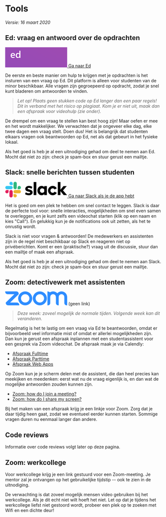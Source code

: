 # Tools

*Versie: 16 maart 2020*

## Ed: vraag en antwoord over de opdrachten

[![Ga naar Ed](ed.png) Ga naar Ed](https://us.edstem.org/)

De eerste en beste manier om hulp te krijgen met je opdrachten is het insturen van een vraag op Ed. Dit platform is alleen voor studenten van de minor beschikbaar. Alle vragen zijn gegroepeerd op opdracht, zodat je snel kunt bladeren om antwoorden te vinden.

> *Let op! Plaats geen stukken code op Ed langer dan een paar regels! Dit in verband met het risico op plagiaat. Kom je er niet uit, maak dan een afspraak voor videohulp (zie onder).* 

De drempel om een vraag te stellen kan best hoog zijn! Maar oefen er mee en het wordt makkelijker. We verwachten dat je ongeveer elke dag, elke twee dagen een vraag stelt. Doen dus! Het is belangrijk dat studenten elkaars vragen ook beantwoorden op Ed, net als dat gebeurt in het fysieke lokaal.

Als het goed is heb je al een uitnodiging gehad om deel te nemen aan Ed. Mocht dat niet zo zijn: check je spam-box en stuur gerust een mailtje. 

## Slack: snelle berichten tussen studenten

[![Ga naar Slack](slack.png) Ga naar Slack als je de app hebt](slack://)

Het is goed om een plek te hebben om snel contact te leggen. Slack is daar de perfecte tool voor: snelle interacties, mogelijkheden om snel even samen te overleggen, en je kunt zelfs een videochat starten (klik op een naam en kies "Call"). En gelukkig kun je de notifications ook uit zetten, als het te onrustig wordt.

Slack is niet voor vragen & antwoorden! De medewerkers en assistenten zijn in de regel niet beschikbaar op Slack en reageren niet op privéberichten. Komt er een (praktische?) vraag uit de discussie, stuur dan een mailtje of maak een afspraak.

Als het goed is heb je al een uitnodiging gehad om deel te nemen aan Slack. Mocht dat niet zo zijn: check je spam-box en stuur gerust een mailtje. 

## Zoom: detectivewerk met assistenten

![Zoom](zoom.png) (geen link)

> *Deze week: zoveel mogelijk de normale tijden. Volgende week kan dit veranderen.*

Regelmatig is het te lastig om een vraag via Ed te beantwoorden, omdat er bijvoorbeeld veel informatie mist of omdat er allerlei mogelijkheden zijn. Dan kun je gerust een afspraak inplannen met een studentassistent voor een gesprek via Zoom videochat. De afspraak maak je via Calendly:

- [Afspraak Fulltime](https://calendly.com/mprog/assistentie)
- [Afspraak Parttime](https://calendly.com/mprog-parttime/assistentie)
- [Afspraak Web Apps](https://calendly.com/app-studio/assistentie)

Op Zoom kun je je scherm delen met de assistent, die dan heel precies kan meekijken en meedenken: eerst wat nu de vraag eigenlijk is, en dan wat de mogelijke antwoorden zouden kunnen zijn.

- [Zoom: how do I join a meeting?](https://support.zoom.us/hc/en-us/articles/201362193-How-Do-I-Join-A-Meeting-)
- [Zoom: how do I share my screen?](https://support.zoom.us/hc/en-us/articles/201362153-How-Do-I-Share-My-Screen-)

Bij het maken van een afspraak krijg je een linkje voor Zoom. Zorg dat je daar tijdig heen gaat, zodat we eventueel eerder kunnen starten. Sommige vragen duren nu eenmaal langer dan andere.

## Code reviews

Informatie over code reviews volgt later op deze pagina.

## Zoom: werkcollege

Voor werkcollege krijg je een link gestuurd voor een Zoom-meeting. Je mentor zal je ontvangen op het gebruikelijke tijdstip -- ook te zien in de uitnodiging.

De verwachting is dat zoveel mogelijk mensen video gebruiken bij het werkcollege. Als je dit echt niet wilt hoeft het niet. Let op dat je tijdens het werkcollege liefst niet gestoord wordt, probeer een plek op te zoeken met Wifi en een dichte deur!


